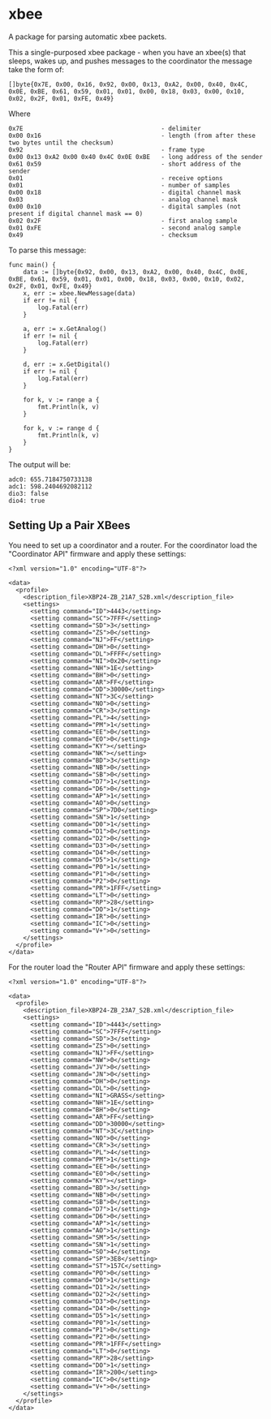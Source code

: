 # xbee
A package for parsing automatic xbee packets.

This a single-purposed xbee package - when you have an xbee(s) that sleeps, wakes
up, and pushes messages to the coordinator the message take the form of:

    []byte{0x7E, 0x00, 0x16, 0x92, 0x00, 0x13, 0xA2, 0x00, 0x40, 0x4C, 0x0E, 0xBE, 0x61, 0x59, 0x01, 0x01, 0x00, 0x18, 0x03, 0x00, 0x10, 0x02, 0x2F, 0x01, 0xFE, 0x49}

Where

    0x7E                                      - delimiter
    0x00 0x16                                 - length (from after these two bytes until the checksum)
    0x92                                      - frame type
    0x00 0x13 0xA2 0x00 0x40 0x4C 0x0E 0xBE   - long address of the sender
    0x61 0x59                                 - short address of the sender
    0x01                                      - receive options
    0x01                                      - number of samples
    0x00 0x18                                 - digital channel mask
    0x03                                      - analog channel mask
    0x00 0x10                                 - digital samples (not present if digital channel mask == 0)
    0x02 0x2F                                 - first analog sample
    0x01 0xFE                                 - second analog sample
    0x49                                      - checksum

To parse this message:

    func main() {
    	data := []byte{0x92, 0x00, 0x13, 0xA2, 0x00, 0x40, 0x4C, 0x0E, 0xBE, 0x61, 0x59, 0x01, 0x01, 0x00, 0x18, 0x03, 0x00, 0x10, 0x02, 0x2F, 0x01, 0xFE, 0x49}
    	x, err := xbee.NewMessage(data)
    	if err != nil {
    		log.Fatal(err)
    	}

    	a, err := x.GetAnalog()
    	if err != nil {
    		log.Fatal(err)
    	}

    	d, err := x.GetDigital()
    	if err != nil {
    		log.Fatal(err)
    	}

    	for k, v := range a {
    		fmt.Println(k, v)
    	}

    	for k, v := range d {
    		fmt.Println(k, v)
    	}
    }

The output will be:
    
    adc0: 655.7184750733138
    adc1: 598.2404692082112
    dio3: false
    dio4: true


## Setting Up a Pair XBees

You need to set up a coordinator and a router.  For the coordinator load the
"Coordinator API" firmware and apply these settings:

    <?xml version="1.0" encoding="UTF-8"?>

    <data>
      <profile>
        <description_file>XBP24-ZB_21A7_S2B.xml</description_file>
        <settings>
          <setting command="ID">4443</setting>
          <setting command="SC">7FFF</setting>
          <setting command="SD">3</setting>
          <setting command="ZS">0</setting>
          <setting command="NJ">FF</setting>
          <setting command="DH">0</setting>
          <setting command="DL">FFFF</setting>
          <setting command="NI">0x20</setting>
          <setting command="NH">1E</setting>
          <setting command="BH">0</setting>
          <setting command="AR">FF</setting>
          <setting command="DD">30000</setting>
          <setting command="NT">3C</setting>
          <setting command="NO">0</setting>
          <setting command="CR">3</setting>
          <setting command="PL">4</setting>
          <setting command="PM">1</setting>
          <setting command="EE">0</setting>
          <setting command="EO">0</setting>
          <setting command="KY"></setting>
          <setting command="NK"></setting>
          <setting command="BD">3</setting>
          <setting command="NB">0</setting>
          <setting command="SB">0</setting>
          <setting command="D7">1</setting>
          <setting command="D6">0</setting>
          <setting command="AP">1</setting>
          <setting command="AO">0</setting>
          <setting command="SP">7D0</setting>
          <setting command="SN">1</setting>
          <setting command="D0">1</setting>
          <setting command="D1">0</setting>
          <setting command="D2">0</setting>
          <setting command="D3">0</setting>
          <setting command="D4">0</setting>
          <setting command="D5">1</setting>
          <setting command="P0">1</setting>
          <setting command="P1">0</setting>
          <setting command="P2">0</setting>
          <setting command="PR">1FFF</setting>
          <setting command="LT">0</setting>
          <setting command="RP">28</setting>
          <setting command="DO">1</setting>
          <setting command="IR">0</setting>
          <setting command="IC">0</setting>
          <setting command="V+">0</setting>
        </settings>
      </profile>
    </data>

For the router load the "Router API" firmware and apply these settings:

    <?xml version="1.0" encoding="UTF-8"?>

    <data>
      <profile>
        <description_file>XBP24-ZB_23A7_S2B.xml</description_file>
        <settings>
          <setting command="ID">4443</setting>
          <setting command="SC">7FFF</setting>
          <setting command="SD">3</setting>
          <setting command="ZS">0</setting>
          <setting command="NJ">FF</setting>
          <setting command="NW">0</setting>
          <setting command="JV">0</setting>
          <setting command="JN">0</setting>
          <setting command="DH">0</setting>
          <setting command="DL">0</setting>
          <setting command="NI">GRASS</setting>
          <setting command="NH">1E</setting>
          <setting command="BH">0</setting>
          <setting command="AR">FF</setting>
          <setting command="DD">30000</setting>
          <setting command="NT">3C</setting>
          <setting command="NO">0</setting>
          <setting command="CR">3</setting>
          <setting command="PL">4</setting>
          <setting command="PM">1</setting>
          <setting command="EE">0</setting>
          <setting command="EO">0</setting>
          <setting command="KY"></setting>
          <setting command="BD">3</setting>
          <setting command="NB">0</setting>
          <setting command="SB">0</setting>
          <setting command="D7">1</setting>
          <setting command="D6">0</setting>
          <setting command="AP">1</setting>
          <setting command="AO">1</setting>
          <setting command="SM">5</setting>
          <setting command="SN">1</setting>
          <setting command="SO">4</setting>
          <setting command="SP">3E8</setting>
          <setting command="ST">157C</setting>
          <setting command="PO">0</setting>
          <setting command="D0">1</setting>
          <setting command="D1">2</setting>
          <setting command="D2">2</setting>
          <setting command="D3">0</setting>
          <setting command="D4">0</setting>
          <setting command="D5">1</setting>
          <setting command="P0">1</setting>
          <setting command="P1">0</setting>
          <setting command="P2">0</setting>
          <setting command="PR">1FFF</setting>
          <setting command="LT">0</setting>
          <setting command="RP">28</setting>
          <setting command="DO">1</setting>
          <setting command="IR">200</setting>
          <setting command="IC">0</setting>
          <setting command="V+">0</setting>
        </settings>
      </profile>
    </data>

